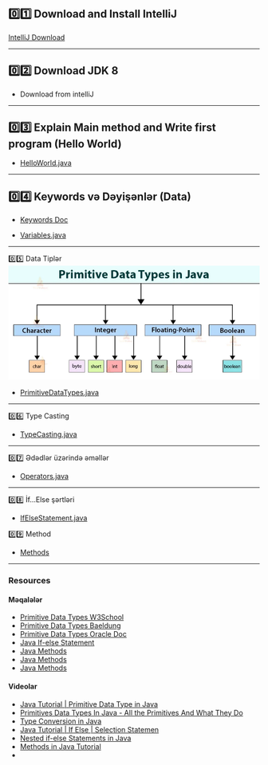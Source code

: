 ## 0️⃣1️⃣ Download and Install IntelliJ
[IntelliJ Download](https://www.jetbrains.com/idea/download/#section=windows)

---
## 0️⃣2️⃣ Download JDK 8
* Download from intelliJ

---
## 0️⃣3️⃣ Explain Main method and Write first program (Hello World)
* [HelloWorld.java](../../src/main/java/com/mastercode/week01/Main.java)

---
## 0️⃣4️⃣ Keywords və Dəyişənlər (Data)
* [Keywords Doc](https://docs.oracle.com/javase/specs/jls/se19/html/jls-3.html#jls-3.9)

* [Variables.java](../../src/main/java/com/mastercode/week01/PrimitiveDataTypes.java)

---
0️⃣5️⃣ Data Tiplər
![img.png](imgs/primitive-datatypes.png)
* [PrimitiveDataTypes.java](../../src/main/java/com/mastercode/week01/PrimitiveDataTypes.java)

---
0️⃣6️⃣ Type Casting
* [TypeCasting.java](../../src/main/java/com/mastercode/week01/TypeCasting.java)

---
0️⃣7️⃣ Ədədlər üzərində əməllər
* [Operators.java](../../src/main/java/com/mastercode/week01/Operators.java)

---
0️⃣8️⃣ İf...Else şərtləri
* [IfElseStatement.java](../../src/main/java/com/mastercode/week01/IfElseStatement.java)

0️⃣9️⃣ Method
* [Methods](../../src/main/java/com/mastercode/week01/method)

---
### Resources

#### Məqalələr
* [Primitive Data Types W3School](https://www.w3schools.com/java/java_data_types.asp)
* [Primitive Data Types Baeldung](https://www.baeldung.com/java-primitives)
* [Primitive Data Types Oracle Doc](https://docs.oracle.com/javase/tutorial/java/nutsandbolts/datatypes.html)
* [Java If-else Statement](https://www.javatpoint.com/java-if-else)
* [Java Methods](https://www.w3schools.com/java/java_methods.asp)
* [Java Methods](https://www.geeksforgeeks.org/methods-in-java/)
* [Java Methods](https://www.programiz.com/java-programming/methods)

#### Videolar
* [Java Tutorial | Primitive Data Type in Java](https://www.youtube.com/watch?v=wocR5kkgtvU)
* [Primitives Data Types In Java - All the Primitives And What They Do](https://www.youtube.com/watch?v=WQ7mvQFSmYc)
* [Type Conversion in Java](https://www.youtube.com/watch?v=CPk8pffKV64)
* [Java Tutorial | If Else | Selection Statemen](https://www.youtube.com/watch?v=rn9h0TSftyw)
* [Nested if-else Statements in Java](https://www.youtube.com/watch?v=6sYZDA8JPhk)
* [Methods in Java Tutorial](https://www.youtube.com/watch?v=cCgOESMQe44)
* 